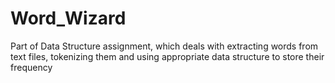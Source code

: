 # Word_Wizard

Part of Data Structure assignment, which deals with extracting words from text files, tokenizing them and using appropriate data structure to store their frequency

